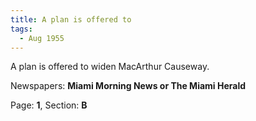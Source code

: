 ```yaml
---  
title: A plan is offered to  
tags:  
  - Aug 1955  
---  
```

  
A plan is offered to widen MacArthur Causeway.  
  
Newspapers: **Miami Morning News or The Miami Herald**  
  
Page: **1**, Section: **B** 
